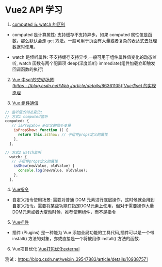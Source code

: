 <!--
 * @Author: TerryMin
 * @Date: 2022-09-15 09:28:35
 * @LastEditors: TerryMin
 * @LastEditTime: 2023-02-22 09:28:26
 * @Description: file not
-->

# Vue2 API 学习

1. [computed 与 watch 的区别](https://www.jianshu.com/p/5f83e06ae32f)

- computed 是计算属性: 支持缓存不支持异步。如果 computed 属性值是函数，那么默认会走 get 方法。一般可用于页面有大量或者复杂的表达式去处理数据时使用。

- watch 是侦听属性: 不支持缓存支持异步,一般可用于组件属性值变化的动态监听, watch 函数有两个配置项 deep(深度监听) immediate(组件加载立即触发回调函数的执行)

2. [Vue 中$set 的使用场景](https://blog.csdn.net/Web_J/article/details/86361105)
   [Vue 中$set 的实现原理](https://juejin.cn/post/7015214879330172964)

3. [Vue 组件通信](https://juejin.cn/post/6844903845642911752)

```js
// 监听值的动态变化:
// 方式1 computed监听
computed: {
   // isPropShow 新定义的监听变量
    isPropShow: function () {
      return this.isShow; // 子组件props定义的属性
    },
  },

// 方式2 watch监听
  watch: {
   // 子组件props定义的属性
    isShow(newValue, oldValue) {
      console.log(newValue, oldValue);
    },
  },

```

4. [Vue指令](https://blog.csdn.net/m0_46846526/article/details/118911913)
- 自定义指令使用场景: 需要对普通 DOM 元素进行底层操作，这时候就会用到自定义指令。需要将某些功能在指定DOM元素上使用，但对于需要操作大量DOM元素或者大变动时候，推荐使用组件，而不是指令

5. [Vue插件](https://juejin.cn/post/6844903946343940104)
- 插件 (Plugins) 是一种能为 Vue 添加全局功能的工具代码,插件可以是一个带 install() 方法的对象，亦或直接是一个将被用作 install() 方法的函数.


6. Vue项目优化
[Vue打包优化external](https://juejin.cn/post/6844904190083350542)


测试：https://blog.csdn.net/weixin_39547883/article/details/109387571